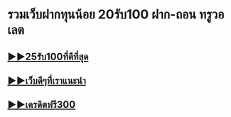 # รวมเว็บฝากทุนน้อย 20รับ100 ฝาก-ถอน ทรูวอเลต

## [▶▶25รับ100ที่ดีที่สุด](https://tinyurl.com/Ruay789)  
## [▶▶เว็บดีๆที่เราแนะนำ](https://tinyurl.com/heng99)  
## [▶▶เครดิตฟรี300](https://tinyurl.com/free289xbet)